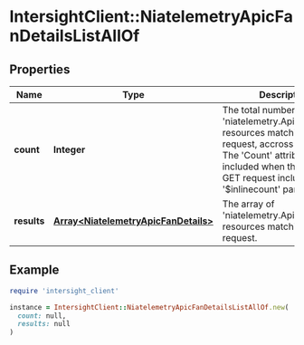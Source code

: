 # IntersightClient::NiatelemetryApicFanDetailsListAllOf

## Properties

| Name | Type | Description | Notes |
| ---- | ---- | ----------- | ----- |
| **count** | **Integer** | The total number of &#39;niatelemetry.ApicFanDetails&#39; resources matching the request, accross all pages. The &#39;Count&#39; attribute is included when the HTTP GET request includes the &#39;$inlinecount&#39; parameter. | [optional] |
| **results** | [**Array&lt;NiatelemetryApicFanDetails&gt;**](NiatelemetryApicFanDetails.md) | The array of &#39;niatelemetry.ApicFanDetails&#39; resources matching the request. | [optional] |

## Example

```ruby
require 'intersight_client'

instance = IntersightClient::NiatelemetryApicFanDetailsListAllOf.new(
  count: null,
  results: null
)
```

